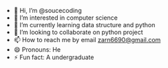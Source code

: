 - 👋 Hi, I’m @soucecoding
- 👀 I’m interested in computer science
- 🌱 I’m currently learning data structure and python
- 💞️ I’m looking to collaborate on python project
- 📫 How to reach me by email zarn6690@gmail.com
- 😄 Pronouns: He
- ⚡ Fun fact: A undergraduate

<!---
soucecoding/soucecoding is a ✨ special ✨ repository because its `README.md` (this file) appears on your GitHub profile.
You can click the Preview link to take a look at your changes.
--->
